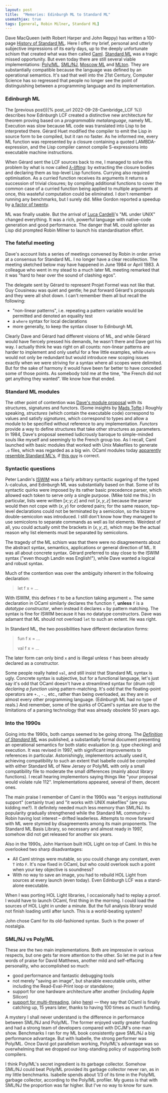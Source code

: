 ```yaml
---
layout: post
title:  "Memories: Edinburgh ML to Standard ML"
usemathjax: true
tags: [general, Robin Milner, Standard ML]
---
```


Dave MacQueen (with Robert Harper and John Reppy) has written a 100-page [History of Standard ML](https://doi.org/10.1145/3386336).
Here I offer my brief, personal and utterly subjective impressions of its early days,
up to the deeply unfortunate schism that created
what was then called [Caml](https://caml.inria.fr).
[Standard ML](https://cs.lmu.edu/~ray/notes/introml/) was a tragic missed opportunity.
But even today there are still several viable
implementations: [Poly/ML](https://www.polyml.org), [SML/NJ](https://smlnj.org),
[Moscow ML](https://mosml.org) and [MLton](http://www.mlton.org).
They are substantially compatible because the language was defined by an operational semantics.
It's sad that well into the 21st Century, Computer Science has so regressed that people no longer see the point of distinguishing
between a programming language and its implementation.

### Edinburgh ML

The [previous post]({% post_url 2022-09-28-Cambridge_LCF %})
describes how Edinburgh LCF created a distinctive new architecture for theorem proving based on a *programmable metalanguage*, namely ML.
Execution was slow because ML code was translated into Lisp to be interpreted there.
Gérard Huet modified the compiler to emit the Lisp in source form to be compiled, but it ran no faster.
As he informed me, every ML function was represented by
a closure containing a quoted LAMBDA-expression,
and the Lisp compiler cannot compile S-expressions into
executable machine instructions.

When Gérard sent the LCF sources back to me,
I managed to solve this problem
by what is now called [*λ-lifting*](https://en.wikipedia.org/wiki/Lambda_lifting):
by extracting the closure bodies and declaring them as top-level Lisp functions.
Currying also required optimisation.
As a curried function receives its arguments
it returns a succession of trivial closures;
by compiling additional functions to cover the common case of
a curried function being applied to multiple arguments at once,
this wasteful computation could be eliminated.
I don't remember running any benchmarks, but I surely did.
Mike Gordon reported a speedup by [a factor of twenty](https://www.cl.cam.ac.uk/archive/mjcg/papers/HolHistory.pdf).

ML was finally usable. But the arrival of [Luca Cardelli](http://lucacardelli.name)'s
"ML under UNIX" changed everything. It was a rich, powerful language
with native-code generation and good
performance. The danger that ML could splinter as Lisp did
prompted Robin Milner to launch his standardisation effort.

### The fateful meeting

Dave's account lists a series of meetings convened by Robin
in order arrive at a consensus for Standard ML.
I no longer have a clear recollection.
The meeting sketched below may have happened in June 1984 or April 1983.
A colleague who went in my stead to a much later ML meeting
remarked that it was "hard to hear over the sound of clashing egos".

The delegate sent by Gérard to represent Projet Formel was not like that. Guy Cousineau was quiet and gentle;
he put forward Gérard's proposals and they were all shot down.
I can't remember them all but recall the following:

* "non-linear patterns", i.e. repeating a pattern variable would be permitted and denoted an equality test
* a `where` syntax for local declarations
* more generally, to keep the syntax closer to Edinburgh ML

Clearly Dave and Gérard had different visions of ML, and while
Gérard would have fiercely pressed his demands,
he wasn't there and Dave got his way.
I actually think he was right on all counts: non-linear patterns
are harder to implement and
only useful for a few little examples, while `where` would
not only be redundant but would introduce new scoping issues
exactly when we were striving for a syntax where all scopes
were delimited. But for the sake of harmony it would have been far
better to have conceded some of those points.
As somebody told me at the time, "the French did not get anything they wanted". We know how that ended.

### Standard ML modules

The other point of contention was [Dave's module proposal](https://www.researchgate.net/publication/2477673_Modules_for_Standard_ML)
with its structures, signatures and functors.
(Some insights by
[Mads Tofte](https://link.springer.com/content/pdf/10.1007/3-540-61628-4_8.pdf).)
Roughly speaking, *structures* (which contain the executable code) correspond to values and
satisfy *signatures*, which correspond to types and allow a module
to be specified without reference to any implementation.
*Functors* provide a way to define structures that take other structures as parameters.
In 1984, Dave's proposal seemed ludicrously baroque to simple-minded souls like myself and seemingly to the French group too.
As I recall, Caml launched with basic modules that worked with Unix Makefiles to generate `.o` files, which was regarded as a big win.
OCaml modules today [apparently resemble Standard ML's](https://ocaml.org/docs/functors),
if [this guy](https://jozefg.bitbucket.io/posts/2015-01-08-modules.html) is correct.

### Syntactic questions

Peter Landin's [ISWIM](https://doi.org/10.1145/365230.365257) was a fairly arbitrary
syntactic sugaring of the typed λ-calculus,
and Edinburgh ML was substantially based on that.
Some of its syntactic quirks were imposed by its rather basic
precedence parser, which allowed each token to serve only a single purpose. (Mike told me this.)
In particular, lists were written $[x;y;z]$ and not $[x,y,z]$
because the parser would then not cope with $(x,y)$ for ordered pairs; for the same reason, top-level declarations could not be
terminated by a semicolon, so the bizarre double-semicolon was introduced.
I still don't know how they managed to use semicolons to separate
commands as well as list elements.
Weirdest of all, you could actually omit the brackets in $(x,y,z)$,
which may be the actual reason why list elements must be separated by semicolons.

The tragedy of the ML schism was that there were no disagreements
about the abstract syntax, semantics, applications or general direction of ML.
It was all about concrete syntax.
Gérard preferred to stay close to the ISWIM syntax ("even though Landin was English!"), while Dave wanted a logical and robust syntax.

Much of the contention was over the ambiguity inherent in the following declaration:

> let f x = ...

With ISWIM, this defines `f` to be a function taking argument `x`.
The same declaration in OCaml similarly declares the function `f`,
**unless** `f` is a *datatype constructor*, when instead it declares `x`
by pattern matching.
The syntax is fine for ISWIM because it has no datatype constructors.
Dave was adamant that ML should not overload `let` to such an extent. He was right.

In Standard ML, the two possibilities have different declaration forms:

> fun f x = ...
>
> val f x = ...

The later form can only bind `x` and is illegal
unless `f` has been already declared as a constructor.

Some people really hated `val`, and still insist that Standard ML
syntax is ugly. Concrete syntax is subjective, but for a functional
language, let's just say it's odd that OCaml doesn't have a
streamlined syntax for (drum roll) *declaring a function* using pattern-matching.
It's odd that the floating-point
operators are `+.`, `-.`, etc., rather than being overloaded, as they are in almost every
other programming language. (Edinburgh ML had no type of reals.)
And remember, some of the quirks of OCaml's syntax are due to the
limitations of a parsing technology that was already obsolete 50 years ago.


### Into the 1990s

Going into the 1990s, both camps seemed to be going strong.
The [*Definition of Standard ML*](https://smlfamily.github.io/sml90-defn.pdf) was published,
a substantially formal document presenting an operational semantics for
both static evaluation (e.g. type checking) and execution.
It was revised in 1997,
with significant improvements to references in particular.
Astonishingly, implementors actually used it, achieving compatibility to such an extent that Isabelle could be compiled
with either Standard ML of New Jersey or Poly/ML with only a small
compatibility file to moderate the small differences (mainly about library functions).
I recall hearing implementors saying things like "your proposal
would violate rule 112".
Implementations appeared, several of them, decent ones.

The main praise I remember of Caml in the 1990s was "it enjoys institutional support" (certainly true) and "it works with UNIX makefiles" (are you kidding me?).
It definitely needed much less memory than SML/NJ.
Its popularity gradually strengthened while the Standard ML community
– Robin having lost interest – drifted leaderless.
Attempts to move forward with ML were stymied by disagreements among its main proponents.
The Standard ML Basis Library, so necessary and almost ready in 1997,
somehow did not get released for another six years.

Also in the 1990s,
John Harrison built HOL Light on top of Caml.
In this he overlooked two sharp disadvantages:

* All Caml strings were mutable, so you could change any constant, even `T` into `F`. It's now fixed in OCaml, but who could overlook such a point
when your key objective is soundness?
* With no way to save an image, you had to rebuild HOL Light from sources at every launch (even today). Even Edinburgh LCF was a stand-alone executable.

When I was porting HOL Light libraries, I occasionally had to replay
a proof. I would have to launch OCaml,
first thing in the morning.
I could load the sources of HOL Light in under a minute.
But the full analysis library would not finish loading until after lunch.
This is a world-beating system?

John chose Caml for its old-fashioned syntax. Such is the power of nostalgia.

### SML/NJ vs Poly/ML

These are the two main implementations.
Both are impressive in various respects,
but one gets far more attention to the other.
So let me put in a few words of praise for David Matthews,
another mild and self-effacing personality, who accomplished so much:

* good performance and fantastic debugging tools
* not merely "saving an image", but sharable executable units, either including the Read-Eval-Print loop or standalone;
* support for one hardware architecture after another (including Apple Silicon)
* [support for multi-threading](https://doi.org/10.1145/1708046.1708058),
(also [here](/papers/Matthews-parallel.pdf))
— they say that OCaml is finally catching up,
15 years later, thanks to having 100 times as much funding.

A mystery I shall never understand is the difference in performance
between SML/NJ and Poly/ML. The former enjoyed vastly greater funding
and had a strong team of developers compared with DCJM's one-man show.
Benchmarks I ran for my ML book consistently gave SML/NJ a big performance advantage.
But with Isabelle, the strong performer was Poly/ML.
Once David got parallelism working, Poly/ML's advantage was so
overwhelming that we dropped our long-standing policy of supporting
both compilers.

I think Poly/ML's secret ingredient is its garbage collector.
Somehow SML/NJ could beat Poly/ML provided its garbage collector never
ran, as in my little benchmarks. Isabelle spends about 1/3 of its time
in the Poly/ML garbage collector, according to the Poly/ML profiler.
My guess is that with SML/NJ the proportion was far higher.
But I've no way to know for sure.

